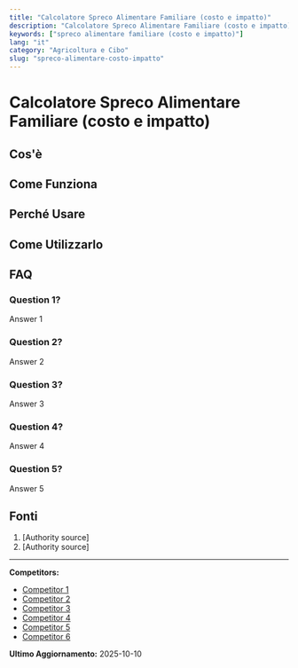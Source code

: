 ```yaml
---
title: "Calcolatore Spreco Alimentare Familiare (costo e impatto)"
description: "Calcolatore Spreco Alimentare Familiare (costo e impatto)"
keywords: ["spreco alimentare familiare (costo e impatto)"]
lang: "it"
category: "Agricoltura e Cibo"
slug: "spreco-alimentare-costo-impatto"
---
```


# Calcolatore Spreco Alimentare Familiare (costo e impatto)

<!-- TODO: Add introduction -->

## Cos'è

<!-- TODO: Explain what this calculator does -->

## Come Funziona

<!-- TODO: Explain methodology -->

## Perché Usare

<!-- TODO: List benefits -->

## Come Utilizzarlo

<!-- TODO: Step-by-step guide -->

## FAQ

### Question 1?
Answer 1

### Question 2?
Answer 2

### Question 3?
Answer 3

### Question 4?
Answer 4

### Question 5?
Answer 5

## Fonti

1. [Authority source]
2. [Authority source]

---

**Competitors:**
- [Competitor 1](https://www.lifegate.it/giornata-prevenzione-spreco-alimentare-app-sprecometro)
- [Competitor 2](https://www.corriere.it/cook/news/23_febbraio_05/sprecometro-nuova-app-che-dice-quanto-costa-noi-pianeta-cibo-che-buttiamo-via-40f37b04-a256-11ed-9cb0-cff1df2b4279.shtml)
- [Competitor 3](https://sprecometro.it/scopri-il-metodo)
- [Competitor 4](https://www.globalpowerplus.it/2023/05/11/sprecometo-app-in-5-minuti-calcola-la-quantita-di-cibo-sprecato/)
- [Competitor 5](https://anteritalia.org/magazine/sprecometro-app-contro-sprechi-alimentari)
- [Competitor 6](https://tendenzeonline.info/articoli/2025/09/04/spreco-alimentare-un-modello-di-calcolo-del-reddito-netto/)

**Ultimo Aggiornamento:** 2025-10-10
